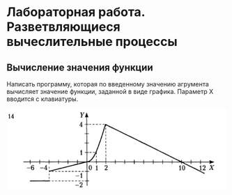 # Лабораторная работа. Разветвляющиеся вычеслительные процессы
## Вычисление значения функции
Написать программу, которая по введенному значению агрумента вычисляет значение функции, заданной в виде графика. Параметр X вводится с клавиатуры.

![График функции](/graph.png)


